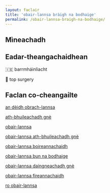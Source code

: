 ```yaml
---
layout: faclair
title: 'obair-lannsa bràigh na bodhaige'
permalink: /obair-lannsa-braigh-na-bodhaige/
---
```


## Mìneachadh

## Eadar-theangachaidhean

&#x1f1ee;&#x1f1ea; barrmháinliacht

&#x1f3f4;&#xe0067;&#xe0062;&#xe0065;&#xe006e;&#xe0067;&#xe007f; top surgery

## Faclan co-cheangailte

[an dèidh obrach-lannsa](https://faclair.lgbt/an-deidh-obrach-lannsa)

[ath-bhuileachadh gnè](https://faclair.lgbt/ath-bhuileachadh-gne)

[obair-lannsa](https://faclair.lgbt/obair-lannsa)

[obair-lannsa ath-bhuileachadh gnè](https://faclair.lgbt/obair-lannsa-ath-bhuileachadh-gne)

[obair-lannsa boireannachaidh](https://faclair.lgbt/obair-lannsa-boireannachaidh)

[obair-lannsa bun na bodhaige](https://faclair.lgbt/obair-lannsa-bun-na-bodhaige)

[obair-lannsa daingneachadh gnè](https://faclair.lgbt/obair-lannsa-daingneachadh-gne)

[obair-lannsa fireannachaidh](https://faclair.lgbt/obair-lannsa-fireannachaidh)

[ro obair-lannsa](https://faclair.lgbt/ro-obair-lannsa)